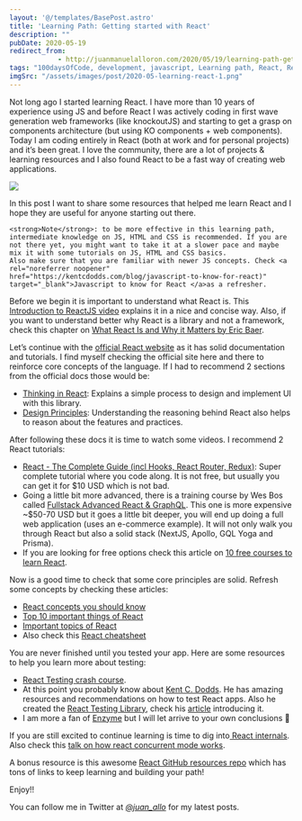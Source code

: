 ```yaml
---
layout: '@/templates/BasePost.astro'
title: 'Learning Path: Getting started with React'
description: ""
pubDate: 2020-05-19
redirect_from: 
            - http://juanmanuelalloron.com/2020/05/19/learning-path-getting-started-with-react/
tags: "100daysOfCode, development, javascript, Learning path, React, React Fiber"
imgSrc: "/assets/images/post/2020-05-learning-react-1.png"
---
```

Not long ago I started learning React. I have more than 10 years of experience using JS and before React I was actively coding in first wave generation web frameworks (like knockoutJS) and starting to get a grasp on components architecture (but using KO components + web components). Today I am coding entirely in React (both at work and for personal projects) and it’s been great. I love the community, there are a lot of projects & learning resources and I also found React to be a fast way of creating web applications.

![](/assets/images/post/2020-05-learning-react-1.png)

In this post I want to share some resources that helped me learn React and I hope they are useful for anyone starting out there.

```
<strong>Note</strong>: to be more effective in this learning path, intermediate knowledge on JS, HTML and CSS is recommended. If you are not there yet, you might want to take it at a slower pace and maybe mix it with some tutorials on JS, HTML and CSS basics.
Also make sure that you are familiar with newer JS concepts. Check <a rel="noreferrer noopener" href="https://kentcdodds.com/blog/javascript-to-know-for-react)" target="_blank">Javascript to know for React </a>as a refresher.
```

Before we begin it is important to understand what React is. This [Introduction to ReactJS video](https://www.youtube.com/watch?v=ycstRj2i66k) explains it in a nice and concise way. Also, if you want to understand better why React is a library and not a framework, check this chapter on [What React Is and Why it Matters by Eric Baer](https://www.oreilly.com/library/view/what-react-is/9781491996744/ch01.html).

Let’s continue with the [official React website](https://reactjs.org/docs/getting-started.html) as it has solid documentation and tutorials. I find myself checking the official site here and there to reinforce core concepts of the language. If I had to recommend 2 sections from the official docs those would be:

- [Thinking in React](https://reactjs.org/docs/thinking-in-react.html): Explains a simple process to design and implement UI with this library.
- [Design Principles](https://reactjs.org/docs/design-principles.html): Understanding the reasoning behind React also helps to reason about the features and practices.

After following these docs it is time to watch some videos. I recommend 2 React tutorials:

- [React - The Complete Guide (incl Hooks, React Router, Redux)](https://www.udemy.com/course/react-the-complete-guide-incl-redux/): Super complete tutorial where you code along. It is not free, but usually you can get it for \$10 USD which is not bad.
- Going a little bit more advanced, there is a training course by Wes Bos called [Fullstack Advanced React & GraphQL](https://advancedreact.com/). This one is more expensive ~\$50-70 USD but it goes a little bit deeper, you will end up doing a full web application (uses an e-commerce example). It will not only walk you through React but also a solid stack (NextJS, Apollo, GQL Yoga and Prisma).
- If you are looking for free options check this article on [10 free courses to learn React](https://medium.com/javarevisited/top-10-free-courses-to-learn-react-js-c14edbd3b35f).

Now is a good time to check that some core principles are solid. Refresh some concepts by checking these articles:

- [React concepts you should know](https://medium.com/@ornob011/react-concepts-you-should-know-1c95897c237a)
- [Top 10 important things of React](https://medium.com/@shakilatrai5/top-ten-important-things-of-react-9df21911f5ff)
- [Important topics of React](https://medium.com/@shrikantamazumder/important-topics-of-react-7f7afaf8bf0)
- Also check this [React cheatsheet](https://devhints.io/react)

You are never finished until you tested your app. Here are some resources to help you learn more about testing:

- [React Testing crash course](https://dev.to/emarsys/react-testing-crash-course-ccl).
- At this point you probably know about [Kent C. Dodds](https://kentcdodds.com/). He has amazing resources and recommendations on how to test React apps. Also he created the [React Testing Library](https://testing-library.com/docs/intro), check his [article](https://kentcdodds.com/blog/introducing-the-react-testing-library) introducing it.
- I am more a fan of [Enzyme](https://enzymejs.github.io/enzyme/) but I will let arrive to your own conclusions 🙂

If you are still excited to continue learning is time to dig into[ React internals](https://juanmanuelalloron.com/2020/04/12/weekly-digest-4-on-react-internals). Also check this [talk on how react concurrent mode works](https://www.swyx.io/speaking/react-from-scratch).

A bonus resource is this awesome [React GitHub resources repo](https://github.com/enaqx/awesome-react) which has tons of links to keep learning and building your path!

Enjoy!!

You can follow me in Twitter at [_@juan_allo_](https://twitter.com/juan_allo) for my latest posts.
